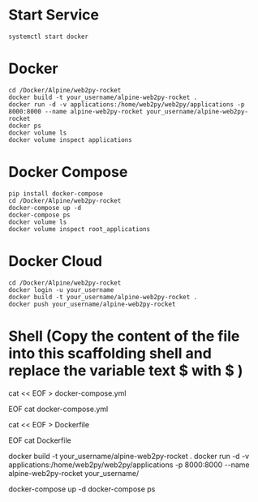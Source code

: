 # Start Service
	systemctl start docker

# Docker
	cd /Docker/Alpine/web2py-rocket
	docker build -t your_username/alpine-web2py-rocket .
	docker run -d -v applications:/home/web2py/web2py/applications -p 8000:8000 --name alpine-web2py-rocket your_username/alpine-web2py-rocket
	docker ps 
	docker volume ls
	docker volume inspect applications

# Docker Compose
	pip install docker-compose
	cd /Docker/Alpine/web2py-rocket
	docker-compose up -d
	docker-compose ps
	docker volume ls
	docker volume inspect root_applications

# Docker Cloud
	cd /Docker/Alpine/web2py-rocket
	docker login -u your_username
	docker build -t your_username/alpine-web2py-rocket .
	docker push your_username/alpine-web2py-rocket

# Shell (Copy the content of the file into this scaffolding shell and replace the variable text $ with \$ )
cat << EOF > docker-compose.yml

EOF
cat docker-compose.yml

cat << EOF > Dockerfile

EOF
cat Dockerfile

docker build -t your_username/alpine-web2py-rocket .
docker run -d -v applications:/home/web2py/web2py/applications -p 8000:8000 --name alpine-web2py-rocket your_username/

docker-compose up -d
docker-compose ps
